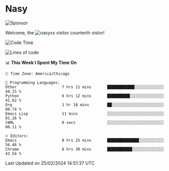 # Nasy

<!--
<p align="center">
<img height="200" src="https://github-readme-stats.vercel.app/api?username=nasyxx&count_private=true&show_icons=true&theme=dracula&include_all_commits=true"/>
<img height="200" src="https://github-readme-stats.vercel.app/api/top-langs/?username=nasyxx&theme=dracula&hide=html,jupyter+notebook&count_private=true&show_icons=true"/>
</p>

  
----------------
-->

![Sponsor](https://img.shields.io/static/v1.svg?label=Sponsor&message=%E2%9D%A4&logo=GitHub&style=flat&color=pink)
 
Welcome, the ![nasyxx visitor counter](https://count.getloli.com/get/@nasyxx?theme=rule34)th vistor!
 
<!--START_SECTION:waka-->
![Code Time](http://img.shields.io/badge/Code%20Time-4%2C310%20hrs%2043%20mins-blue)

![Lines of code](https://img.shields.io/badge/From%20Hello%20World%20I%27ve%20Written-6.3%20million%20lines%20of%20code-blue)

📊 **This Week I Spent My Time On** 

```text
🕑︎ Time Zone: America/Chicago

💬 Programming Languages: 
Other                    7 hrs 11 mins       ████████████░░░░░░░░░░░░░   48.15 % 
Python                   6 hrs 12 mins       ██████████░░░░░░░░░░░░░░░   41.62 % 
Org                      1 hr 18 mins        ██░░░░░░░░░░░░░░░░░░░░░░░   08.74 % 
Emacs Lisp               11 mins             ░░░░░░░░░░░░░░░░░░░░░░░░░   01.26 % 
YAML                     0 secs              ░░░░░░░░░░░░░░░░░░░░░░░░░   00.11 % 

🔥 Editors: 
Emacs                    8 hrs 25 mins       ██████████████░░░░░░░░░░░   56.46 % 
Chrome                   6 hrs 30 mins       ███████████░░░░░░░░░░░░░░   43.54 % 
```


 Last Updated on 25/02/2024 14:51:37 UTC
<!--END_SECTION:waka-->

<!-- ![visitors](https://visitor-badge.laobi.icu/badge?page_id=nasyxx.nasyxx) -->
